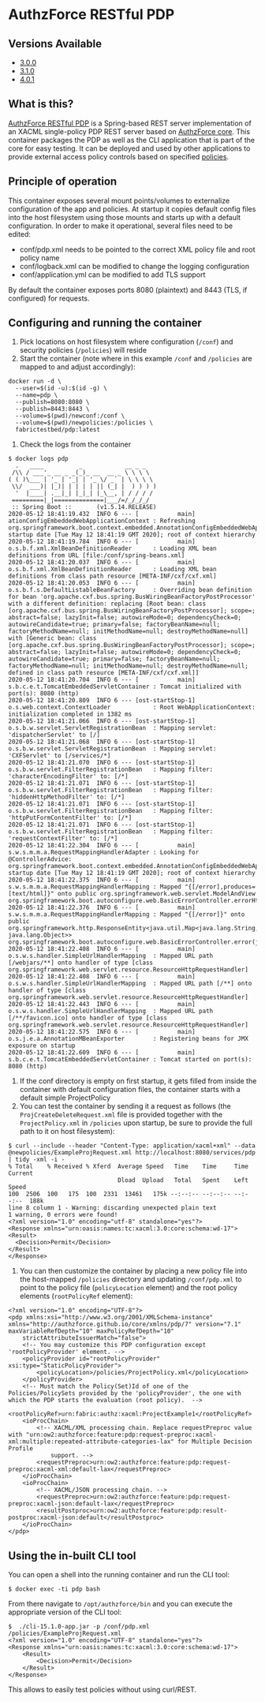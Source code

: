 # AuthzForce RESTful PDP

## Versions Available

- [3.0.0](3.0.0/README.md)
- [3.1.0](3.0.0/README.md)
- [4.0.1](4.0.1/README.md)

## What is this?

[AuthzForce RESTful PDP](https://github.com/authzforce/restful-pdp) is a Spring-based REST server implementation of an XACML single-policy PDP REST server
based on [AuthzForce core](https://github.com/authzforce/core). This container packages the PDP as well as the CLI application that is part of the core
for easy testing. It can be deployed and used by other applications to provide external access policy controls based on specified
[policies](https://github.com/fabric-testbed/Authz/tree/master/policies).

## Principle of operation

This container exposes several mount points/volumes to externalize configuration of the app and policies. At startup it copies default config files into
the host filesystem using those mounts and starts up with a default configuration. In order to make it operational, several files need to be edited:
- conf/pdp.xml needs to be pointed to the correct XML policy file and root policy name
- conf/logback.xml can be modified to change the logging configuration
- conf/application.yml can be modified to add TLS support

By default the container exposes ports 8080 (plaintext) and 8443 (TLS, if configured) for requests.

## Configuring and running the container

1. Pick locations on host filesystem where configuration (`/conf`) and security policies (`/policies`) will reside
1. Start the container (note where in this example `/conf` and `/policies` are mapped to and adjust accordingly):
```
docker run -d \
  --user=$(id -u):$(id -g) \
  --name=pdp \
  --publish=8080:8080 \
  --publish=8443:8443 \
  --volume=$(pwd)/newconf:/conf \
  --volume=$(pwd)/newpolicies:/policies \
  fabrictestbed/pdp:latest
```
1. Check the logs from the container
```
$ docker logs pdp
  .   ____          _            __ _ _
 /\\ / ___'_ __ _ _(_)_ __  __ _ \ \ \ \
( ( )\___ | '_ | '_| | '_ \/ _` | \ \ \ \
 \\/  ___)| |_)| | | | | || (_| |  ) ) ) )
  '  |____| .__|_| |_|_| |_\__, | / / / /
 =========|_|==============|___/=/_/_/_/
 :: Spring Boot ::       (v1.5.14.RELEASE)
2020-05-12 18:41:19.432  INFO 6 --- [           main] ationConfigEmbeddedWebApplicationContext : Refreshing org.springframework.boot.context.embedded.AnnotationConfigEmbeddedWebApplicationContext@6bf2d08e: startup date [Tue May 12 18:41:19 GMT 2020]; root of context hierarchy
2020-05-12 18:41:19.784  INFO 6 --- [           main] o.s.b.f.xml.XmlBeanDefinitionReader      : Loading XML bean definitions from URL [file:/conf/spring-beans.xml]
2020-05-12 18:41:20.037  INFO 6 --- [           main] o.s.b.f.xml.XmlBeanDefinitionReader      : Loading XML bean definitions from class path resource [META-INF/cxf/cxf.xml]
2020-05-12 18:41:20.053  INFO 6 --- [           main] o.s.b.f.s.DefaultListableBeanFactory     : Overriding bean definition for bean 'org.apache.cxf.bus.spring.BusWiringBeanFactoryPostProcessor' with a different definition: replacing [Root bean: class [org.apache.cxf.bus.spring.BusWiringBeanFactoryPostProcessor]; scope=; abstract=false; lazyInit=false; autowireMode=0; dependencyCheck=0; autowireCandidate=true; primary=false; factoryBeanName=null; factoryMethodName=null; initMethodName=null; destroyMethodName=null] with [Generic bean: class [org.apache.cxf.bus.spring.BusWiringBeanFactoryPostProcessor]; scope=; abstract=false; lazyInit=false; autowireMode=0; dependencyCheck=0; autowireCandidate=true; primary=false; factoryBeanName=null; factoryMethodName=null; initMethodName=null; destroyMethodName=null; defined in class path resource [META-INF/cxf/cxf.xml]]
2020-05-12 18:41:20.704  INFO 6 --- [           main] s.b.c.e.t.TomcatEmbeddedServletContainer : Tomcat initialized with port(s): 8080 (http)
2020-05-12 18:41:20.809  INFO 6 --- [ost-startStop-1] o.s.web.context.ContextLoader            : Root WebApplicationContext: initialization completed in 1382 ms
2020-05-12 18:41:21.066  INFO 6 --- [ost-startStop-1] o.s.b.w.servlet.ServletRegistrationBean  : Mapping servlet: 'dispatcherServlet' to [/]
2020-05-12 18:41:21.068  INFO 6 --- [ost-startStop-1] o.s.b.w.servlet.ServletRegistrationBean  : Mapping servlet: 'CXFServlet' to [/services/*]
2020-05-12 18:41:21.070  INFO 6 --- [ost-startStop-1] o.s.b.w.servlet.FilterRegistrationBean   : Mapping filter: 'characterEncodingFilter' to: [/*]
2020-05-12 18:41:21.071  INFO 6 --- [ost-startStop-1] o.s.b.w.servlet.FilterRegistrationBean   : Mapping filter: 'hiddenHttpMethodFilter' to: [/*]
2020-05-12 18:41:21.071  INFO 6 --- [ost-startStop-1] o.s.b.w.servlet.FilterRegistrationBean   : Mapping filter: 'httpPutFormContentFilter' to: [/*]
2020-05-12 18:41:21.071  INFO 6 --- [ost-startStop-1] o.s.b.w.servlet.FilterRegistrationBean   : Mapping filter: 'requestContextFilter' to: [/*]
2020-05-12 18:41:22.304  INFO 6 --- [           main] s.w.s.m.m.a.RequestMappingHandlerAdapter : Looking for @ControllerAdvice: org.springframework.boot.context.embedded.AnnotationConfigEmbeddedWebApplicationContext@6bf2d08e: startup date [Tue May 12 18:41:19 GMT 2020]; root of context hierarchy
2020-05-12 18:41:22.375  INFO 6 --- [           main] s.w.s.m.m.a.RequestMappingHandlerMapping : Mapped "{[/error],produces=[text/html]}" onto public org.springframework.web.servlet.ModelAndView org.springframework.boot.autoconfigure.web.BasicErrorController.errorHtml(javax.servlet.http.HttpServletRequest,javax.servlet.http.HttpServletResponse)
2020-05-12 18:41:22.376  INFO 6 --- [           main] s.w.s.m.m.a.RequestMappingHandlerMapping : Mapped "{[/error]}" onto public org.springframework.http.ResponseEntity<java.util.Map<java.lang.String, java.lang.Object>> org.springframework.boot.autoconfigure.web.BasicErrorController.error(javax.servlet.http.HttpServletRequest)
2020-05-12 18:41:22.408  INFO 6 --- [           main] o.s.w.s.handler.SimpleUrlHandlerMapping  : Mapped URL path [/webjars/**] onto handler of type [class org.springframework.web.servlet.resource.ResourceHttpRequestHandler]
2020-05-12 18:41:22.408  INFO 6 --- [           main] o.s.w.s.handler.SimpleUrlHandlerMapping  : Mapped URL path [/**] onto handler of type [class org.springframework.web.servlet.resource.ResourceHttpRequestHandler]
2020-05-12 18:41:22.443  INFO 6 --- [           main] o.s.w.s.handler.SimpleUrlHandlerMapping  : Mapped URL path [/**/favicon.ico] onto handler of type [class org.springframework.web.servlet.resource.ResourceHttpRequestHandler]
2020-05-12 18:41:22.575  INFO 6 --- [           main] o.s.j.e.a.AnnotationMBeanExporter        : Registering beans for JMX exposure on startup
2020-05-12 18:41:22.609  INFO 6 --- [           main] s.b.c.e.t.TomcatEmbeddedServletContainer : Tomcat started on port(s): 8080 (http)
```
1. If the conf directory is empty on first startup, it gets filled from inside the container with default configuration files, the container starts with a default simple ProjectPolicy
1. You can test the container by sending it a request as follows (the `ProjCreateDeleteRequest.xml` file is provided together with the `ProjectPolicy.xml` in `/policies` upon startup, be sure to provide the full path to it on host filesystem):
```
$ curl --include --header "Content-Type: application/xacml+xml" --data @newpolicies/ExampleProjRequest.xml http://localhost:8080/services/pdp | tidy -xml -i -
% Total    % Received % Xferd  Average Speed   Time    Time     Time  Current
                               Dload  Upload   Total   Spent    Left  Speed
100  2506  100   175  100  2331  13461   175k --:--:-- --:--:-- --:--:--  188k
line 8 column 1 - Warning: discarding unexpected plain text
1 warning, 0 errors were found!
<?xml version="1.0" encoding="utf-8" standalone="yes"?>
<Response xmlns="urn:oasis:names:tc:xacml:3.0:core:schema:wd-17">
<Result>
  <Decision>Permit</Decision>
</Result>
</Response>
```
1. You can then customize the container by placing a new policy file into the host-mapped `/policies` directory and updating `/conf/pdp.xml` to point to the policy file (`policyLocation` element) and the root policy elements (`rootPolicyRef` element):
```
<?xml version="1.0" encoding="UTF-8"?>
<pdp xmlns:xsi="http://www.w3.org/2001/XMLSchema-instance" xmlns="http://authzforce.github.io/core/xmlns/pdp/7" version="7.1" maxVariableRefDepth="10" maxPolicyRefDepth="10"
	strictAttributeIssuerMatch="false">
	<!-- You may customize this PDP configuration except 'rootPolicyProvider' element. -->
	<policyProvider id="rootPolicyProvider" xsi:type="StaticPolicyProvider">
		<policyLocation>/policies/ProjectPolicy.xml</policyLocation>
	</policyProvider>
	<!-- Must match the Policy(Set)Id of one of the Policies/PolicySets provided by the 'policyProvider', the one with which the PDP starts the evaluation (root policy).  -->
	<rootPolicyRef>urn:fabric:authz:xacml:ProjectExample1</rootPolicyRef>
	<ioProcChain>
		<!-- XACML/XML processing chain. Replace requestPreproc value with "urn:ow2:authzforce:feature:pdp:request-preproc:xacml-xml:multiple:repeated-attribute-categories-lax" for Multiple Decision Profile
			support. -->
		<requestPreproc>urn:ow2:authzforce:feature:pdp:request-preproc:xacml-xml:default-lax</requestPreproc>
	</ioProcChain>
	<ioProcChain>
		<!-- XACML/JSON processing chain. -->
		<requestPreproc>urn:ow2:authzforce:feature:pdp:request-preproc:xacml-json:default-lax</requestPreproc>
		<resultPostproc>urn:ow2:authzforce:feature:pdp:result-postproc:xacml-json:default</resultPostproc>
	</ioProcChain>
</pdp>
```

## Using the in-built CLI tool

You can open a shell into the running container and run the CLI tool:
```
$ docker exec -ti pdp bash
```
From there navigate to `/opt/authzforce/bin` and you can execute the appropriate version of the CLI tool:
```
$  ./cli-15.1.0-app.jar -p /conf/pdp.xml /policies/ExampleProjRequest.xml
<?xml version="1.0" encoding="UTF-8" standalone="yes"?>
<Response xmlns="urn:oasis:names:tc:xacml:3.0:core:schema:wd-17">
    <Result>
        <Decision>Permit</Decision>
    </Result>
</Response>
```
This allows to easily test policies without using curl/REST.
